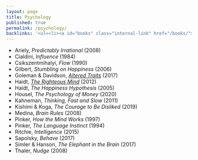 ```yaml
---
layout: page
title: Psychology
published: true
permalink: /psychology/
backlinks: '<ul><li><a id="books" class="internal-link" href="/books/">Books</a></li></ul>'
---
```


* Ariely, _Predictably Irrational_ (2008) 
* Cialdini, _Influence_ (1984) 
* Csikszentmihalyi, _Flow_ (1990) 
* Gilbert, _Stumbling on Happiness_ (2006) 
* Goleman & Davidson, _<a id="goleman-and-davidson-altered-traits" class="internal-link" href="/goleman-and-davidson-altered-traits/">Altered Traits</a>_ (2017) 
* Haidt, _<a id="haidt-righteous-mind" class="internal-link" href="/haidt-righteous-mind/">The Righteous Mind</a>_ (2012) 
* Haidt, _The Happiness Hypothesis_ (2005) 
* Housel, _The Psychology of Money_ (2020) 
* Kahneman, _Thinking, Fast and Slow_ (2011) 
* Kishimi & Koga, _The Courage to Be Disliked_ (2019) 
* Medina, _Brain Rules_ (2008) 
* Pinker, _How the Mind Works_ (1997) 
* Pinker, _The Language Instinct_ (1994) 
* Ritchie, _Intelligence_ (2015) 
* Sapolsky, _Behave_ (2017) 
* Simler & Hanson, _The Elephant in the Brain_ (2017) 
* Thaler, _Nudge_ (2008) 
